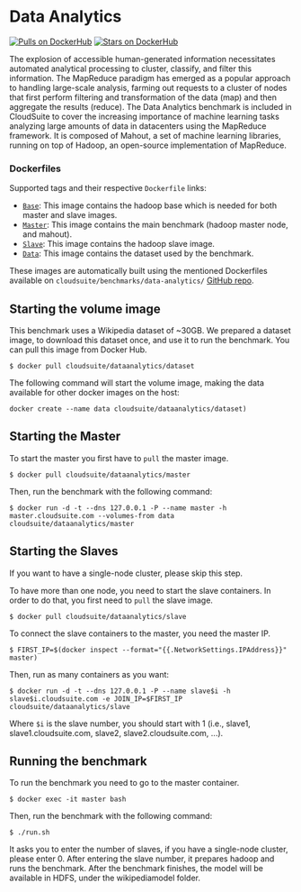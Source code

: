 # Data Analytics #

[![Pulls on DockerHub][dhpulls]][dhrepo]
[![Stars on DockerHub][dhstars]][dhrepo]

The explosion of accessible human-generated information necessitates automated analytical processing to cluster, classify, and filter this information. The MapReduce paradigm has emerged as a popular approach to handling large-scale analysis, farming out requests to a cluster of nodes that first perform filtering and transformation of the data (map) and then aggregate the results (reduce). The Data Analytics benchmark is included in CloudSuite to cover the increasing importance of machine learning tasks analyzing large amounts of data in datacenters using the MapReduce framework. It is composed of Mahout, a set of machine learning libraries, running on top of Hadoop, an open-source implementation of MapReduce.


### Dockerfiles ###

Supported tags and their respective `Dockerfile` links:

 - [`Base`][basedocker]: This image contains the hadoop base which is needed for both master and slave images.
 - [`Master`][masterdocker]: This image contains the main benchmark (hadoop master node, and mahout).
 - [`Slave`][slavedocker]: This image contains the hadoop slave image. 
 - [`Data`][datasetdocker]: This image contains the dataset used by the benchmark.

These images are automatically built using the mentioned Dockerfiles available on `cloudsuite/benchmarks/data-analytics/` [GitHub repo][repo].

## Starting the volume image ##
This benchmark uses a Wikipedia dataset of ~30GB. We prepared a dataset image, to download this dataset once, and use it to run the benchmark. You can pull this image from Docker Hub.

    $ docker pull cloudsuite/dataanalytics/dataset

The following command will start the volume image, making the data available for other docker images on the host:

    docker create --name data cloudsuite/dataanalytics/dataset)

## Starting the Master ##
To start the master you first have to `pull` the master image.

    $ docker pull cloudsuite/dataanalytics/master

Then, run the benchmark with the following command:

    $ docker run -d -t --dns 127.0.0.1 -P --name master -h master.cloudsuite.com --volumes-from data cloudsuite/dataanalytics/master


## Starting the Slaves ##
If you want to have a single-node cluster, please skip this step.

To have more than one node, you need to start the slave containers. In order to do that, you first need to `pull` the slave image.

    $ docker pull cloudsuite/dataanalytics/slave

To connect the slave containers to the master, you need the master IP.

    $ FIRST_IP=$(docker inspect --format="{{.NetworkSettings.IPAddress}}" master)

Then, run as many containers as you want:

    $ docker run -d -t --dns 127.0.0.1 -P --name slave$i -h slave$i.cloudsuite.com -e JOIN_IP=$FIRST_IP cloudsuite/dataanalytics/slave

Where `$i` is the slave number, you should start with 1 (i.e., slave1, slave1.cloudsuite.com, slave2, slave2.cloudsuite.com, ...). 


## Running the benchmark ##

To run the benchmark you need to go to the master container.

    $ docker exec -it master bash

Then, run the benchmark with the following command:

    $ ./run.sh

It asks you to enter the number of slaves, if you have a single-node cluster, please enter 0. 
After entering the slave number, it prepares hadoop and runs the benchmark. After the benchmark finishes, the model will be available in HDFS, under the wikipediamodel folder.

[basedocker]: https://github.com/CloudSuite-EPFL/DataAnalytics/blob/master/Dockerfile "Base Dockerfile"
[masterdocker]: https://github.com/CloudSuite-EPFL/DataAnalytics/blob/master/Dockerfile "Master Dockerfile"
[slavedocker]: https://github.com/CloudSuite-EPFL/DataAnalytics/blob/master/Dockerfile "Slave Dockerfile"

[datasetdocker]: https://github.com/CloudSuite-EPFL/DataAnalytics/blob/master/dataset/Dockerfile "Dataset Dockerfile"

[repo]: https://github.com/ParsaLab/cloudsuite/tree/master/benchmarks/data-analytics "GitHub Repo"
[dhrepo]: https://hub.docker.com/r/cloudsuite/dataanalytics/ "DockerHub Page"
[dhpulls]: https://img.shields.io/docker/pulls/cloudsuite/dataanalytics.svg "Go to DockerHub Page"
[dhstars]: https://img.shields.io/docker/stars/cloudsuite/dataanalytics.svg "Go to DockerHub Page"
